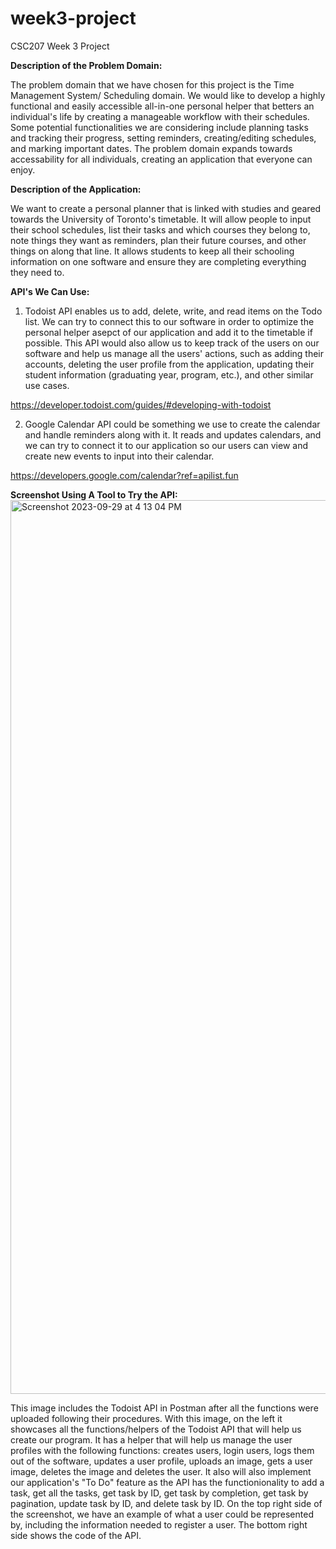 # week3-project
CSC207 Week 3 Project

**Description of the Problem Domain:**

The problem domain that we have chosen for this project is the Time Management System/ Scheduling domain. We would like to develop a highly functional and easily accessible all-in-one personal helper that betters an individual's life by creating a manageable workflow with their schedules. Some potential functionalities we are considering include planning tasks and tracking their progress, setting reminders, creating/editing schedules, and marking important dates. The problem domain expands towards accessability for all individuals, creating an application that everyone can enjoy.


**Description of the Application:**

We want to create a personal planner that is linked with studies and geared towards the University of Toronto's timetable. It will allow people to input their school schedules, list their tasks and which courses they belong to, note things they want as reminders, plan their future courses, and other things on along that line. It allows students to keep all their schooling information on one software and ensure they are completing everything they need to.


**API's We Can Use:**

1. Todoist API enables us to add, delete, write, and read items on the Todo list. We can try to connect this to our software in order to optimize the personal helper asepct of our application and add it to the timetable if possible. This API would also allow us to keep track of the users on our software and help us manage all the users' actions, such as adding their accounts, deleting the user profile from the application, updating their student information (graduating year, program, etc.), and other similar use cases. 

https://developer.todoist.com/guides/#developing-with-todoist


2. Google Calendar API could be something we use to create the calendar and handle reminders along with it. It reads and updates calendars, and we can try to connect it to our application so our users can view and create new events to input into their calendar. 

https://developers.google.com/calendar?ref=apilist.fun


**Screenshot Using A Tool to Try the API:**
<img width="1430" alt="Screenshot 2023-09-29 at 4 13 04 PM" src="https://github.com/grace-shang/week3-project/assets/128920671/c1d5b70b-2add-49a0-a5c5-ee5a10e8923c">

This image includes the Todoist API in Postman after all the functions were uploaded following their procedures. With this image, on the left it showcases all the functions/helpers of the Todoist API that will help us create our program. It has a helper that will help us manage the user profiles with the following functions: creates users, login users, logs them out of the software, updates a user profile, uploads an image, gets a user image, deletes the image and deletes the user. It also will also implement our application's "To Do" feature as the API has the functionionality to add a task, get all the tasks, get task by ID, get task by completion, get task by pagination, update task by ID, and delete task by ID. On the top right side of the screenshot, we have an example of what a user could be represented by, including the information needed to register a user. The bottom right side shows the code of the API.
